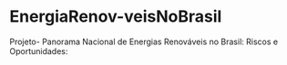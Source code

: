 # EnergiaRenov-veisNoBrasil
Projeto- Panorama Nacional de Energias Renováveis no Brasil: Riscos e Oportunidades:
